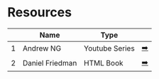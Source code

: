 # Resources

| |Name|Type| |
|---|---|---|---|
|1|Andrew NG|Youtube Series|[:arrow_right:](https://www.youtube.com/playlist?list=PLLssT5z_DsK-h9vYZkQkYNWcItqhlRJLN)
|2|Daniel Friedman|HTML Book|[:arrow_right:](https://dafriedman97.github.io/mlbook/content/introduction.html)
